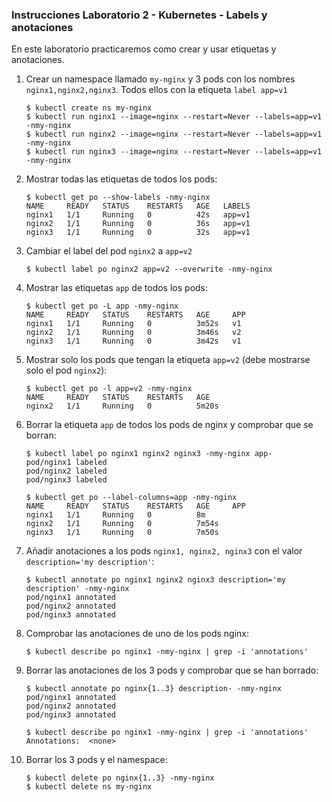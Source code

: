 ### Instrucciones Laboratorio 2 - Kubernetes - Labels y anotaciones

En este laboratorio practicaremos como crear y usar etiquetas y anotaciones.

1. Crear un namespace llamado `my-nginx` y 3 pods con los nombres `nginx1,nginx2,nginx3`. Todos ellos con la etiqueta `label app=v1`

       $ kubectl create ns my-nginx
       $ kubectl run nginx1 --image=nginx --restart=Never --labels=app=v1 -nmy-nginx
       $ kubectl run nginx2 --image=nginx --restart=Never --labels=app=v1 -nmy-nginx
       $ kubectl run nginx3 --image=nginx --restart=Never --labels=app=v1 -nmy-nginx

2. Mostrar todas las etiquetas de todos los pods:

       $ kubectl get po --show-labels -nmy-nginx
       NAME     READY   STATUS    RESTARTS   AGE   LABELS
       nginx1   1/1     Running   0          42s   app=v1
       nginx2   1/1     Running   0          36s   app=v1
       nginx3   1/1     Running   0          32s   app=v1

3. Cambiar el label del pod `nginx2` a `app=v2`

       $ kubectl label po nginx2 app=v2 --overwrite -nmy-nginx

4. Mostrar las etiquetas `app` de todos los pods:

       $ kubectl get po -L app -nmy-nginx
       NAME     READY   STATUS    RESTARTS   AGE     APP
       nginx1   1/1     Running   0          3m52s   v1
       nginx2   1/1     Running   0          3m46s   v2
       nginx3   1/1     Running   0          3m42s   v1

5. Mostrar solo los pods que tengan la etiqueta `app=v2` (debe mostrarse solo el pod `nginx2`):

       $ kubectl get po -l app=v2 -nmy-nginx
       NAME     READY   STATUS    RESTARTS   AGE
       nginx2   1/1     Running   0          5m20s

6. Borrar la etiqueta `app` de todos los pods de nginx y comprobar que se borran:

       $ kubectl label po nginx1 nginx2 nginx3 -nmy-nginx app-
       pod/nginx1 labeled
       pod/nginx2 labeled
       pod/nginx3 labeled

       $ kubectl get po --label-columns=app -nmy-nginx
       NAME     READY   STATUS    RESTARTS   AGE     APP
       nginx1   1/1     Running   0          8m      
       nginx2   1/1     Running   0          7m54s   
       nginx3   1/1     Running   0          7m50s  

7. Añadir anotaciones a los pods `nginx1, nginx2, nginx3` con el valor `description='my description'`:

       $ kubectl annotate po nginx1 nginx2 nginx3 description='my description' -nmy-nginx
       pod/nginx1 annotated
       pod/nginx2 annotated
       pod/nginx3 annotated

8. Comprobar las anotaciones de uno de los pods nginx:

       $ kubectl describe po nginx1 -nmy-nginx | grep -i 'annotations'

9. Borrar las anotaciones de los 3 pods y comprobar que se han borrado:

       $ kubectl annotate po nginx{1..3} description- -nmy-nginx
       pod/nginx1 annotated
       pod/nginx2 annotated
       pod/nginx3 annotated
   
       $ kubectl describe po nginx1 -nmy-nginx | grep -i 'annotations'
       Annotations:  <none>

11. Borrar los 3 pods y el namespace:

        $ kubectl delete po nginx{1..3} -nmy-nginx
        $ kubectl delete ns my-nginx
